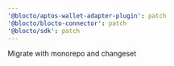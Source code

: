 ```yaml
---
'@blocto/aptos-wallet-adapter-plugin': patch
'@blocto/blocto-connector': patch
'@blocto/sdk': patch
---
```


Migrate with monorepo and changeset
